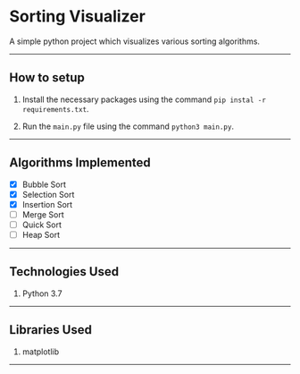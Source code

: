 # Sorting Visualizer

A simple python project which visualizes various sorting algorithms.

---

## How to setup

1. Install the necessary packages using the command `pip instal -r requirements.txt`.

2. Run the `main.py` file using the command `python3 main.py`.

---

## Algorithms Implemented

- [x] Bubble Sort
- [x] Selection Sort
- [x] Insertion Sort
- [ ] Merge Sort
- [ ] Quick Sort
- [ ] Heap Sort

---

## Technologies Used

1. Python 3.7

---

## Libraries Used

1. matplotlib

---
